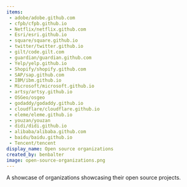 ```yaml
---
items:
 - adobe/adobe.github.com
 - cfpb/cfpb.github.io
 - Netflix/netflix.github.com
 - Esri/esri.github.io
 - square/square.github.io
 - twitter/twitter.github.io
 - gilt/code.gilt.com
 - guardian/guardian.github.com
 - Yelp/yelp.github.io
 - Shopify/shopify.github.com
 - SAP/sap.github.com
 - IBM/ibm.github.io
 - Microsoft/microsoft.github.io
 - artsy/artsy.github.io
 - OSGeo/osgeo
 - godaddy/godaddy.github.io
 - cloudflare/cloudflare.github.io
 - eleme/eleme.github.io
 - youzan/youzan
 - didi/didi.github.io
 - alibaba/alibaba.github.com
 - baidu/baidu.github.io
 - Tencent/tencent
display_name: Open source organizations
created_by: benbalter
image: open-source-organizations.png
---
```

A showcase of organizations showcasing their open source projects.

